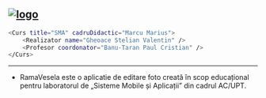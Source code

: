<a href="https://ibb.co/FwGNFRP"><img src="https://i.ibb.co/58qtPb7/logo.png" alt="logo" border="0"></a>
---
```bash
<Curs title="SMA" cadruDidactic="Marcu Marius">
    <Realizator name="Gheoace Stelian Valentin" />
    <Profesor coordonator="Banu-Taran Paul Cristian" />
</Curs>
```
---
- RamaVesela este o aplicatie de editare foto creată în scop educațional pentru laboratorul de „Sisteme Mobile și Aplicații” din cadrul AC/UPT.
